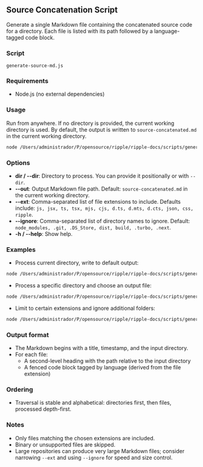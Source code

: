 ## Source Concatenation Script

Generate a single Markdown file containing the concatenated source code for a directory. Each file is listed with its path followed by a language-tagged code block.

### Script

`generate-source-md.js`

### Requirements

- Node.js (no external dependencies)

### Usage

Run from anywhere. If no directory is provided, the current working directory is used. By default, the output is written to `source-concatenated.md` in the current working directory.

```bash
node /Users/administrador/P/opensource/ripple/ripple-docs/scripts/generate-source-md.js [dir] [--dir <path>] [--out <file>] [--ext js,ts,tsx,...] [--ignore dir1,dir2]
```

### Options

- **dir / --dir**: Directory to process. You can provide it positionally or with `--dir`.
- **--out**: Output Markdown file path. Default: `source-concatenated.md` in the current working directory.
- **--ext**: Comma-separated list of file extensions to include. Defaults include: `js, jsx, ts, tsx, mjs, cjs, d.ts, d.mts, d.cts, json, css, ripple`.
- **--ignore**: Comma-separated list of directory names to ignore. Default: `node_modules, .git, .DS_Store, dist, build, .turbo, .next`.
- **-h / --help**: Show help.

### Examples

- Process current directory, write to default output:

```bash
node /Users/administrador/P/opensource/ripple/ripple-docs/scripts/generate-source-md.js
```

- Process a specific directory and choose an output file:

```bash
node /Users/administrador/P/opensource/ripple/ripple-docs/scripts/generate-source-md.js /Users/administrador/P/opensource/ripple/ripple/packages/ripple --out /Users/administrador/P/opensource/ripple/ripple-docs/ripple-first-commit.md
```

- Limit to certain extensions and ignore additional folders:

```bash
node /Users/administrador/P/opensource/ripple/ripple-docs/scripts/generate-source-md.js /Users/administrador/P/opensource/ripple/ripple/packages/ripple --ext js,ts,css,json --ignore node_modules,dist,.git
```

### Output format

- The Markdown begins with a title, timestamp, and the input directory.
- For each file:
  - A second-level heading with the path relative to the input directory
  - A fenced code block tagged by language (derived from the file extension)

### Ordering

- Traversal is stable and alphabetical: directories first, then files, processed depth-first.

### Notes

- Only files matching the chosen extensions are included.
- Binary or unsupported files are skipped.
- Large repositories can produce very large Markdown files; consider narrowing `--ext` and using `--ignore` for speed and size control.


